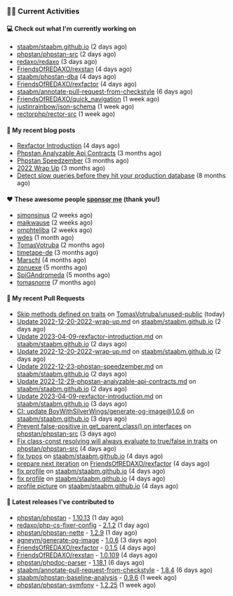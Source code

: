 ### 👨‍💻 Current Activities


#### 💻 Check out what I'm currently working on

- [staabm/staabm.github.io](https://github.com/staabm/staabm.github.io) (2 days ago)
- [phpstan/phpstan-src](https://github.com/phpstan/phpstan-src) (2 days ago)
- [redaxo/redaxo](https://github.com/redaxo/redaxo) (3 days ago)
- [FriendsOfREDAXO/rexstan](https://github.com/FriendsOfREDAXO/rexstan) (4 days ago)
- [staabm/phpstan-dba](https://github.com/staabm/phpstan-dba) (4 days ago)
- [FriendsOfREDAXO/rexfactor](https://github.com/FriendsOfREDAXO/rexfactor) (4 days ago)
- [staabm/annotate-pull-request-from-checkstyle](https://github.com/staabm/annotate-pull-request-from-checkstyle) (6 days ago)
- [FriendsOfREDAXO/quick_navigation](https://github.com/FriendsOfREDAXO/quick_navigation) (1 week ago)
- [justinrainbow/json-schema](https://github.com/justinrainbow/json-schema) (1 week ago)
- [rectorphp/rector-src](https://github.com/rectorphp/rector-src) (1 week ago)


#### 📜 My recent blog posts

- [Rexfactor Introduction](https://staabm.github.io/2023/04/09/rexfactor-introduction.html) (4 days ago)
- [Phpstan Analyzable Api Contracts](https://staabm.github.io/2022/12/29/phpstan-analyzable-api-contracts.html) (3 months ago)
- [Phpstan Speedzember](https://staabm.github.io/2022/12/23/phpstan-speedzember.html) (3 months ago)
- [2022 Wrap Up](https://staabm.github.io/2022/12/20/2022-wrap-up.html) (3 months ago)
- [Detect slow queries before they hit your production database](https://staabm.github.io/2022/08/16/phpstan-dba-query-plan-analysis.html) (8 months ago)


#### ❤️ These awesome people [sponsor me](https://github.com/sponsors/staabm) (thank you!)

- [simonsinus](https://github.com/simonsinus) (2 weeks ago)
- [maikwause](https://github.com/maikwause) (2 weeks ago)
- [omphteliba](https://github.com/omphteliba) (2 weeks ago)
- [wdes](https://github.com/wdes) (1 month ago)
- [TomasVotruba](https://github.com/TomasVotruba) (2 months ago)
- [timetape-de](https://github.com/timetape-de) (3 months ago)
- [Marschl](https://github.com/Marschl) (4 months ago)
- [zonuexe](https://github.com/zonuexe) (5 months ago)
- [SpiGAndromeda](https://github.com/SpiGAndromeda) (5 months ago)
- [tomasnorre](https://github.com/tomasnorre) (7 months ago)


#### 🔨 My recent Pull Requests

- [Skip methods defined on traits](https://github.com/TomasVotruba/unused-public/pull/42) on [TomasVotruba/unused-public](https://github.com/TomasVotruba/unused-public) (today)
- [Update 2022-12-20-2022-wrap-up.md](https://github.com/staabm/staabm.github.io/pull/55) on [staabm/staabm.github.io](https://github.com/staabm/staabm.github.io) (2 days ago)
- [Update 2023-04-09-rexfactor-introduction.md](https://github.com/staabm/staabm.github.io/pull/54) on [staabm/staabm.github.io](https://github.com/staabm/staabm.github.io) (2 days ago)
- [Update 2022-12-20-2022-wrap-up.md](https://github.com/staabm/staabm.github.io/pull/53) on [staabm/staabm.github.io](https://github.com/staabm/staabm.github.io) (2 days ago)
- [Update 2022-12-23-phpstan-speedzember.md](https://github.com/staabm/staabm.github.io/pull/52) on [staabm/staabm.github.io](https://github.com/staabm/staabm.github.io) (2 days ago)
- [Update 2022-12-29-phpstan-analyzable-api-contracts.md](https://github.com/staabm/staabm.github.io/pull/51) on [staabm/staabm.github.io](https://github.com/staabm/staabm.github.io) (2 days ago)
- [Update 2023-04-09-rexfactor-introduction.md](https://github.com/staabm/staabm.github.io/pull/50) on [staabm/staabm.github.io](https://github.com/staabm/staabm.github.io) (3 days ago)
- [CI: update BoyWithSilverWings/generate-og-image@1.0.6](https://github.com/staabm/staabm.github.io/pull/48) on [staabm/staabm.github.io](https://github.com/staabm/staabm.github.io) (3 days ago)
- [Prevent false-positive in get_parent_class() on interfaces](https://github.com/phpstan/phpstan-src/pull/2336) on [phpstan/phpstan-src](https://github.com/phpstan/phpstan-src) (3 days ago)
- [Fix class-const resolving will always evaluate to true/false in traits](https://github.com/phpstan/phpstan-src/pull/2335) on [phpstan/phpstan-src](https://github.com/phpstan/phpstan-src) (4 days ago)
- [fix typos](https://github.com/staabm/staabm.github.io/pull/47) on [staabm/staabm.github.io](https://github.com/staabm/staabm.github.io) (4 days ago)
- [prepare next iteration](https://github.com/FriendsOfREDAXO/rexfactor/pull/65) on [FriendsOfREDAXO/rexfactor](https://github.com/FriendsOfREDAXO/rexfactor) (4 days ago)
- [fix profile](https://github.com/staabm/staabm.github.io/pull/46) on [staabm/staabm.github.io](https://github.com/staabm/staabm.github.io) (4 days ago)
- [fix profile](https://github.com/staabm/staabm.github.io/pull/45) on [staabm/staabm.github.io](https://github.com/staabm/staabm.github.io) (4 days ago)
- [profile picture](https://github.com/staabm/staabm.github.io/pull/44) on [staabm/staabm.github.io](https://github.com/staabm/staabm.github.io) (4 days ago)


#### 🔭 Latest releases I've contributed to

- [phpstan/phpstan](https://github.com/phpstan/phpstan) - [1.10.13](https://github.com/phpstan/phpstan/releases/tag/1.10.13) (1 day ago)
- [redaxo/php-cs-fixer-config](https://github.com/redaxo/php-cs-fixer-config) - [2.1.2](https://github.com/redaxo/php-cs-fixer-config/releases/tag/2.1.2) (1 day ago)
- [phpstan/phpstan-nette](https://github.com/phpstan/phpstan-nette) - [1.2.9](https://github.com/phpstan/phpstan-nette/releases/tag/1.2.9) (1 day ago)
- [agneym/generate-og-image](https://github.com/agneym/generate-og-image) - [1.0.6](https://github.com/agneym/generate-og-image/releases/tag/1.0.6) (3 days ago)
- [FriendsOfREDAXO/rexfactor](https://github.com/FriendsOfREDAXO/rexfactor) - [0.1.5](https://github.com/FriendsOfREDAXO/rexfactor/releases/tag/0.1.5) (4 days ago)
- [FriendsOfREDAXO/rexstan](https://github.com/FriendsOfREDAXO/rexstan) - [1.0.109](https://github.com/FriendsOfREDAXO/rexstan/releases/tag/1.0.109) (4 days ago)
- [phpstan/phpdoc-parser](https://github.com/phpstan/phpdoc-parser) - [1.18.1](https://github.com/phpstan/phpdoc-parser/releases/tag/1.18.1) (6 days ago)
- [staabm/annotate-pull-request-from-checkstyle](https://github.com/staabm/annotate-pull-request-from-checkstyle) - [1.8.4](https://github.com/staabm/annotate-pull-request-from-checkstyle/releases/tag/1.8.4) (6 days ago)
- [staabm/phpstan-baseline-analysis](https://github.com/staabm/phpstan-baseline-analysis) - [0.9.6](https://github.com/staabm/phpstan-baseline-analysis/releases/tag/0.9.6) (1 week ago)
- [phpstan/phpstan-symfony](https://github.com/phpstan/phpstan-symfony) - [1.2.25](https://github.com/phpstan/phpstan-symfony/releases/tag/1.2.25) (1 week ago)
